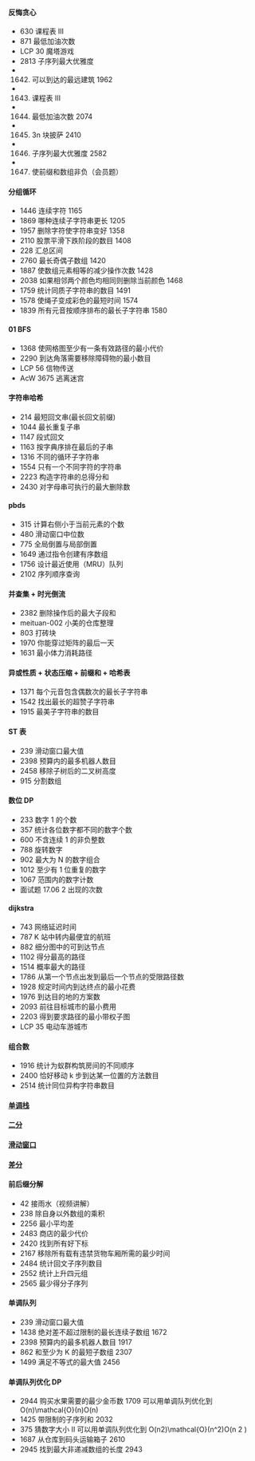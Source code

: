 #### 反悔贪心

- 630 课程表 III
- 871 最低加油次数
- LCP 30 魔塔游戏
- 2813 子序列最大优雅度
- 1642. 可以到达的最远建筑 1962
- 1643. 课程表 III
- 1644. 最低加油次数 2074
- 1645. 3n 块披萨 2410
- 1646. 子序列最大优雅度 2582
- 1647. 使前缀和数组非负（会员题）

#### 分组循环

- 1446 连续字符 1165
- 1869 哪种连续子字符串更长 1205
- 1957 删除字符使字符串变好 1358
- 2110 股票平滑下跌阶段的数目 1408
- 228 汇总区间
- 2760 最长奇偶子数组 1420
- 1887 使数组元素相等的减少操作次数 1428
- 2038 如果相邻两个颜色均相同则删除当前颜色 1468
- 1759 统计同质子字符串的数目 1491
- 1578 使绳子变成彩色的最短时间 1574
- 1839 所有元音按顺序排布的最长子字符串 1580

#### 01 BFS

- 1368 使网格图至少有一条有效路径的最小代价
- 2290 到达角落需要移除障碍物的最小数目
- LCP 56 信物传送
- AcW 3675 逃离迷宫

#### 字符串哈希

- 214 最短回文串(最长回文前缀)
- 1044 最长重复子串
- 1147 段式回文
- 1163 按字典序排在最后的子串
- 1316 不同的循环子字符串
- 1554 只有一个不同字符的字符串
- 2223 构造字符串的总得分和
- 2430 对字母串可执行的最大删除数

#### pbds

- 315 计算右侧小于当前元素的个数
- 480 滑动窗口中位数
- 775 全局倒置与局部倒置
- 1649 通过指令创建有序数组
- 1756 设计最近使用（MRU）队列
- 2102 序列顺序查询

#### 并查集 + 时光倒流

- 2382 删除操作后的最大子段和
- meituan-002 小美的仓库整理
- 803 打砖块
- 1970 你能穿过矩阵的最后一天
- 1631 最小体力消耗路径

#### 异或性质 + 状态压缩 + 前缀和 + 哈希表

- 1371 每个元音包含偶数次的最长子字符串
- 1542 找出最长的超赞子字符串
- 1915 最美子字符串的数目

#### ST 表

- 239 滑动窗口最大值
- 2398 预算内的最多机器人数目
- 2458 移除子树后的二叉树高度
- 915 分割数组

#### 数位 DP

- 233 数字 1 的个数
- 357 统计各位数字都不同的数字个数
- 600 不含连续 1 的非负整数
- 788 旋转数字
- 902 最大为 N 的数字组合
- 1012 至少有 1 位重复的数字
- 1067 范围内的数字计数
- 面试题 17.06 2 出现的次数

#### dijkstra

- 743 网络延迟时间
- 787 K 站中转内最便宜的航班
- 882 细分图中的可到达节点
- 1102 得分最高的路径
- 1514 概率最大的路径
- 1786 从第一个节点出发到最后一个节点的受限路径数
- 1928 规定时间内到达终点的最小花费
- 1976 到达目的地的方案数
- 2093 前往目标城市的最小费用
- 2203 得到要求路径的最小带权子图
- LCP 35 电动车游城市

#### 组合数

- 1916 统计为蚁群构筑房间的不同顺序
- 2400 恰好移动 k 步到达某一位置的方法数目
- 2514 统计同位异构字符串数目

#### [单调栈](https://leetcode.cn/circle/discuss/9oZFK9/)

#### [二分](https://leetcode.cn/circle/discuss/SqopEo/)

#### [滑动窗口]([https://leetcode.cn/circle/discuss/0viNMK/)

#### [差分](https://leetcode.cn/circle/discuss/FfMCgb/)

#### 前后缀分解

- 42 接雨水（视频讲解）
- 238 除自身以外数组的乘积
- 2256 最小平均差
- 2483 商店的最少代价
- 2420 找到所有好下标
- 2167 移除所有载有违禁货物车厢所需的最少时间
- 2484 统计回文子序列数目
- 2552 统计上升四元组
- 2565 最少得分子序列

#### 单调队列

- 239 滑动窗口最大值
- 1438 绝对差不超过限制的最长连续子数组 1672
- 2398 预算内的最多机器人数目 1917
- 862 和至少为 K 的最短子数组 2307
- 1499 满足不等式的最大值 2456

#### 单调队列优化 DP

- 2944 购买水果需要的最少金币数 1709 可以用单调队列优化到 O(n)\mathcal{O}(n)O(n)
- 1425 带限制的子序列和 2032
- 375 猜数字大小 II 可以用单调队列优化到 O(n2)\mathcal{O}(n^2)O(n
  2
  )
- 1687 从仓库到码头运输箱子 2610
- 2945 找到最大非递减数组的长度 2943

